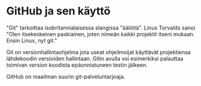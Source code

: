 # GitHub ja sen käyttö

"Git" tarkoittaa isobritannialaisessa slangissa "ääliötä".  Linus Torvalds sanoi "Olen itsekeskeinen paskiainen, joten nimeän kaikki projektit itseni mukaan. Ensin Linux, nyt git."

Git on versionhallintaohjelma jota useat ohjeilmoijat käyttävät projektiensa lähdekoodin versioiden hallintaan. Gitin avulla voi esimerkiksi palauttaa toimivan version koodista epäonnistuneen testin jälkeen.

GitHub on maailman suurin git-palveluntarjoaja.
